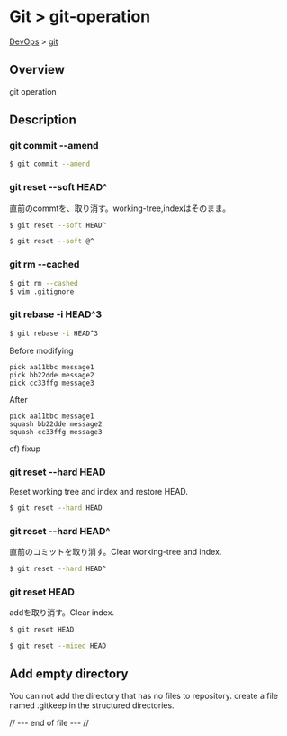 # Git > git-operation
[DevOps](../index.md) > [git](index.md)

## Overview
git operation


## Description
### git commit --amend

```bash
$ git commit --amend
```

### git reset --soft HEAD^
直前のcommtを、取り消す。working-tree,indexはそのまま。
```bash
$ git reset --soft HEAD^
```
```bash
$ git reset --soft @^
```


### git rm --cached

```bash
$ git rm --cashed
$ vim .gitignore
```

### git rebase -i HEAD^3

```bash
$ git rebase -i HEAD^3
```

Before modifying
```
pick aa11bbc message1
pick bb22dde message2
pick cc33ffg message3
```
After
```
pick aa11bbc message1
squash bb22dde message2
squash cc33ffg message3
```
cf) fixup

### git reset --hard HEAD
Reset working tree and index and restore HEAD.
```bash
$ git reset --hard HEAD
```

### git reset --hard HEAD^
直前のコミットを取り消す。Clear working-tree and index.
```bash
$ git reset --hard HEAD^
```

### git reset HEAD
addを取り消す。Clear index.
```bash
$ git reset HEAD
```
```bash
$ git reset --mixed HEAD
```

## Add empty directory
You can not add the directory that has no files to repository. create a file named .gitkeep in the structured directories.

// --- end of file --- //
